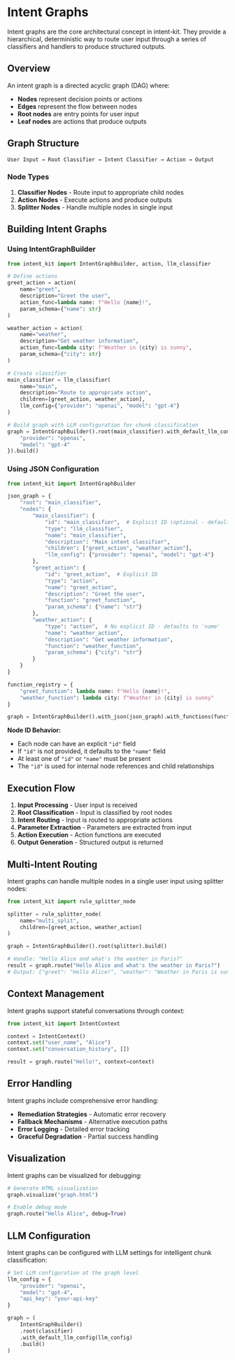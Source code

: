 # Intent Graphs

Intent graphs are the core architectural concept in intent-kit. They provide a hierarchical, deterministic way to route user input through a series of classifiers and handlers to produce structured outputs.

## Overview

An intent graph is a directed acyclic graph (DAG) where:

- **Nodes** represent decision points or actions
- **Edges** represent the flow between nodes
- **Root nodes** are entry points for user input
- **Leaf nodes** are actions that produce outputs

## Graph Structure

```text
User Input → Root Classifier → Intent Classifier → Action → Output
```

### Node Types

1. **Classifier Nodes** - Route input to appropriate child nodes
2. **Action Nodes** - Execute actions and produce outputs
3. **Splitter Nodes** - Handle multiple nodes in single input

## Building Intent Graphs

### Using IntentGraphBuilder

```python
from intent_kit import IntentGraphBuilder, action, llm_classifier

# Define actions
greet_action = action(
    name="greet",
    description="Greet the user",
    action_func=lambda name: f"Hello {name}!",
    param_schema={"name": str}
)

weather_action = action(
    name="weather",
    description="Get weather information",
    action_func=lambda city: f"Weather in {city} is sunny",
    param_schema={"city": str}
)

# Create classifier
main_classifier = llm_classifier(
    name="main",
    description="Route to appropriate action",
    children=[greet_action, weather_action],
    llm_config={"provider": "openai", "model": "gpt-4"}
)

# Build graph with LLM configuration for chunk classification
graph = IntentGraphBuilder().root(main_classifier).with_default_llm_config({
    "provider": "openai",
    "model": "gpt-4"
}).build()
```

### Using JSON Configuration

```python
from intent_kit import IntentGraphBuilder

json_graph = {
    "root": "main_classifier",
    "nodes": {
        "main_classifier": {
            "id": "main_classifier",  # Explicit ID (optional - defaults to 'name')
            "type": "llm_classifier",
            "name": "main_classifier",
            "description": "Main intent classifier",
            "children": ["greet_action", "weather_action"],
            "llm_config": {"provider": "openai", "model": "gpt-4"}
        },
        "greet_action": {
            "id": "greet_action",  # Explicit ID
            "type": "action",
            "name": "greet_action",
            "description": "Greet the user",
            "function": "greet_function",
            "param_schema": {"name": "str"}
        },
        "weather_action": {
            "type": "action",  # No explicit ID - defaults to 'name'
            "name": "weather_action",
            "description": "Get weather information",
            "function": "weather_function",
            "param_schema": {"city": "str"}
        }
    }
}

function_registry = {
    "greet_function": lambda name: f"Hello {name}!",
    "weather_function": lambda city: f"Weather in {city} is sunny"
}

graph = IntentGraphBuilder().with_json(json_graph).with_functions(function_registry).build()
```

**Node ID Behavior:**
- Each node can have an explicit `"id"` field
- If `"id"` is not provided, it defaults to the `"name"` field
- At least one of `"id"` or `"name"` must be present
- The `"id"` is used for internal node references and child relationships

## Execution Flow

1. **Input Processing** - User input is received
2. **Root Classification** - Input is classified by root nodes
3. **Intent Routing** - Input is routed to appropriate actions
4. **Parameter Extraction** - Parameters are extracted from input
5. **Action Execution** - Action functions are executed
6. **Output Generation** - Structured output is returned

## Multi-Intent Routing

Intent graphs can handle multiple nodes in a single user input using splitter nodes:

```python
from intent_kit import rule_splitter_node

splitter = rule_splitter_node(
    name="multi_split",
    children=[greet_action, weather_action]
)

graph = IntentGraphBuilder().root(splitter).build()

# Handle: "Hello Alice and what's the weather in Paris?"
result = graph.route("Hello Alice and what's the weather in Paris?")
# Output: {"greet": "Hello Alice!", "weather": "Weather in Paris is sunny"}
```

## Context Management

Intent graphs support stateful conversations through context:

```python
from intent_kit import IntentContext

context = IntentContext()
context.set("user_name", "Alice")
context.set("conversation_history", [])

result = graph.route("Hello!", context=context)
```

## Error Handling

Intent graphs include comprehensive error handling:

- **Remediation Strategies** - Automatic error recovery
- **Fallback Mechanisms** - Alternative execution paths
- **Error Logging** - Detailed error tracking
- **Graceful Degradation** - Partial success handling

## Visualization

Intent graphs can be visualized for debugging:

```python
# Generate HTML visualization
graph.visualize("graph.html")

# Enable debug mode
graph.route("Hello Alice", debug=True)
```

## LLM Configuration

Intent graphs can be configured with LLM settings for intelligent chunk classification:

```python
# Set LLM configuration at the graph level
llm_config = {
    "provider": "openai",
    "model": "gpt-4",
    "api_key": "your-api-key"
}

graph = (
    IntentGraphBuilder()
    .root(classifier)
    .with_default_llm_config(llm_config)
    .build()
)
```

